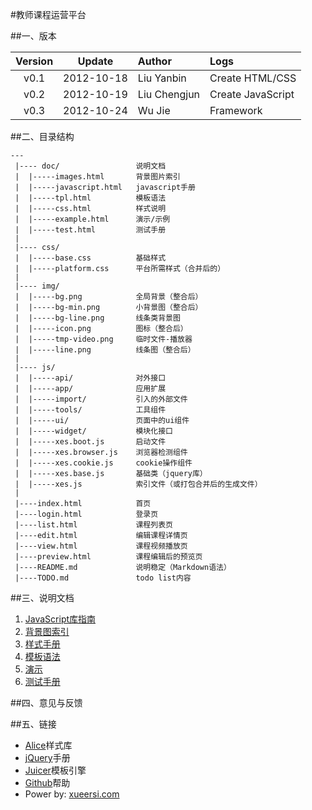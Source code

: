 <!--
![xueersi.com](https://raw.github.com/xueersi/TeacherPlatform/master/img/logo.png)
-->

#教师课程运营平台

##一、版本

| Version |   Update   |     Author     |     Logs              
|:-------:|:----------:|:-------------- |:-------------------------
|  v0.1   | 2012-10-18 |  Liu Yanbin    | Create HTML/CSS       
|  v0.2   | 2012-10-19 |  Liu Chengjun  | Create JavaScript     
|  v0.3   | 2012-10-24 |  Wu Jie        | Framework      


##二、目录结构

	---
	 |---- doc/					说明文档
	 |	|-----images.html		背景图片索引
	 |	|-----javascript.html	javascript手册
	 |	|-----tpl.html	 		模板语法
	 |	|-----css.html			样式说明	 	 
	 |	|-----example.html	 	演示/示例	 
	 |	|-----test.html	 		测试手册
	 |	
	 |---- css/
	 |	|-----base.css			基础样式
	 |	|-----platform.css	 	平台所需样式（合并后的）
	 |
	 |---- img/
	 |	|-----bg.png			全局背景（整合后）
	 |	|-----bg-min.png		小背景图（整合后）
	 |	|-----bg-line.png		线条类背景图
	 |	|-----icon.png			图标（整合后）
	 |	|-----tmp-video.png		临时文件-播放器
	 |	|-----line.png			线条图（整合后）
	 |	 	 	 	 	 	 
	 |---- js/
	 |	|-----api/				对外接口
	 |	|-----app/				应用扩展
	 |	|-----import/			引入的外部文件
	 |	|-----tools/			工具组件
	 |	|-----ui/				页面中的ui组件
	 |	|-----widget/			模块化接口
	 |	|-----xes.boot.js		启动文件
	 |	|-----xes.browser.js	浏览器检测组件
	 |	|-----xes.cookie.js		cookie操作组件
	 |	|-----xes.base.js		基础类（jquery库）
	 |	|-----xes.js			索引文件（或打包合并后的生成文件）
	 |	 	 	 
	 |----index.html			首页
	 |----login.html 			登录页
	 |----list.html				课程列表页
	 |----edit.html				编辑课程详情页
	 |----view.html				课程视频播放页
	 |----preview.html			课程编辑后的预览页
	 |----README.md				说明稳定（Markdown语法）
	 |----TODO.md				todo list内容
	 
##三、说明文档

1. [JavaScript库指南][1]
2. [背景图索引][2]
3. [样式手册][3]
4. [模板语法][4]
5. [演示][5]
6. [测试手册][6]


[1]:doc/javascript.html
[2]:doc/images.html
[3]:doc/css.html
[4]:doc/tpl.html
[5]:doc/example.html
[6]:doc/test.html

##四、意见与反馈



##五、链接

+ [Alice][e1]样式库
+ [jQuery][e2]手册
+ [Juicer][e3]模板引擎
+ [Github][e4]帮助
+ Power by: [xueersi.com][e5]

[e1]:http://
[e2]:http://
[e3]:http://
[e4]:http://
[e5]:http://www.xueersi.com